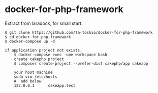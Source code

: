 # docker-for-php-framework

Extract from laradock, for small start.


```
$ git clone https://github.com/ta-toshio/docker-for-php-framework
$ cd docker-for-php-framework
$ docker-compose up -d

if application project not exists,
    $ docker-compose exec -ume workspace bash
    create cakephp project
    $ composer create-project --prefer-dist cakephp/app cakeapp

    your host machine
    sudo vim /etc/hosts
    #  add below
    127.0.0.1      cakeapp.test
```

